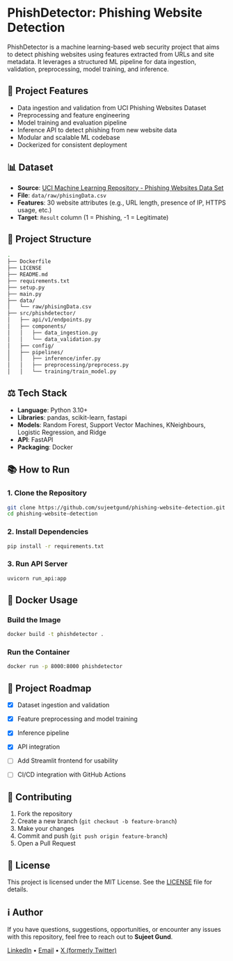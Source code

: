 # PhishDetector: Phishing Website Detection

PhishDetector is a machine learning-based web security project that aims to detect phishing websites using features extracted from URLs and site metadata. It leverages a structured ML pipeline for data ingestion, validation, preprocessing, model training, and inference.



## 🚀 Project Features

* Data ingestion and validation from UCI Phishing Websites Dataset
* Preprocessing and feature engineering
* Model training and evaluation pipeline
* Inference API to detect phishing from new website data
* Modular and scalable ML codebase
* Dockerized for consistent deployment



## 📊 Dataset

- **Source**: [UCI Machine Learning Repository - Phishing Websites Data Set](https://archive.ics.uci.edu/dataset/327/phishing+websites)
- **File**: `data/raw/phisingData.csv`
- **Features**: 30 website attributes (e.g., URL length, presence of IP, HTTPS usage, etc.)
- **Target**: `Result` column (1 = Phishing, -1 = Legitimate)



## 🚧 Project Structure

```bash
.
├── Dockerfile
├── LICENSE
├── README.md
├── requirements.txt
├── setup.py
├── main.py
├── data/
│   └── raw/phisingData.csv
├── src/phishdetector/
│   ├── api/v1/endpoints.py
│   ├── components/
│   │   ├── data_ingestion.py
│   │   └── data_validation.py
│   ├── config/
│   ├── pipelines/
│   │   ├── inference/infer.py
│   │   ├── preprocessing/preprocess.py
│   │   └── training/train_model.py
```



## ⚖️ Tech Stack

* **Language**: Python 3.10+
* **Libraries**: pandas, scikit-learn, fastapi
* **Models**: Random Forest, Support Vector Machines, KNeighbours, Logistic Regression, and Ridge
* **API**: FastAPI
* **Packaging**: Docker



## 📚 How to Run

### 1. Clone the Repository

```bash
git clone https://github.com/sujeetgund/phishing-website-detection.git
cd phishing-website-detection
```

### 2. Install Dependencies

```bash
pip install -r requirements.txt
```

### 3. Run API Server

```bash
uvicorn run_api:app
```



## 🐳 Docker Usage

### Build the Image

```bash
docker build -t phishdetector .
```

### Run the Container

```bash
docker run -p 8000:8000 phishdetector
```



## 📆 Project Roadmap

* [X] Dataset ingestion and validation
* [X] Feature preprocessing and model training
* [X] Inference pipeline
* [X] API integration
* [ ] Add Streamlit frontend for usability
* [ ] CI/CD integration with GitHub Actions



## 🤝 Contributing

1. Fork the repository
2. Create a new branch (`git checkout -b feature-branch`)
3. Make your changes
4. Commit and push (`git push origin feature-branch`)
5. Open a Pull Request



## 📄 License

This project is licensed under the MIT License. See the [LICENSE](LICENSE) file for details.



## ℹ️ Author
If you have questions, suggestions, opportunities, or encounter any issues with this repository, feel free to reach out to **Sujeet Gund**.

[LinkedIn](https://linkedin.com/in/sujeetgund) • [Email](mailto:sujeetgund@gmail.com) • [X (formerly Twitter)](https://x.com/Sujeet_Gund)

